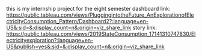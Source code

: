 this is my internship project for the eight semester
dashboard link: https://public.tableau.com/views/PluggingintotheFuture_AnExplorationofElectricityConsumption_Pattern/Dashboard2?:language=en-US&:sid=&:display_count=n&:origin=viz_share_link
story link: https://public.tableau.com/views/2019StateConsumption_17141310747830/Electricityexploration?:language=en-US&publish=yes&:sid=&:display_count=n&:origin=viz_share_link
